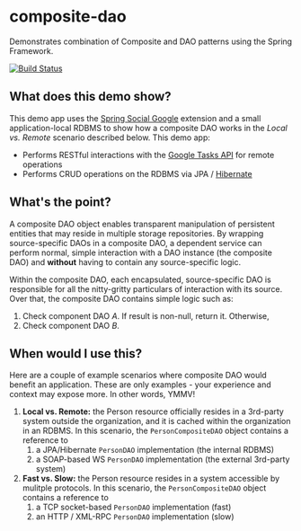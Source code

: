 composite-dao
=============

Demonstrates combination of Composite and DAO patterns using the Spring Framework.

[![Build Status](https://buildhive.cloudbees.com/job/davejoyce/job/composite-dao/badge/icon)](https://buildhive.cloudbees.com/job/davejoyce/job/composite-dao/)

What does this demo show?
-------------------------

This demo app uses the [Spring Social Google](https://github.com/guznik/spring-social-google)
extension and a small application-local RDBMS to show how a composite DAO works in the
_Local vs. Remote_ scenario described below. This demo app:

* Performs RESTful interactions with the [Google Tasks API](https://developers.google.com/google-apps/tasks/) for remote operations
* Performs CRUD operations on the RDBMS via JPA / [Hibernate](http://www.hibernate.org/)

What's the point?
-----------------

A composite DAO object enables transparent manipulation of persistent entities
that may reside in multiple storage repositories. By wrapping source-specific DAOs in
a composite DAO, a dependent service can perform normal, simple interaction with a DAO instance
(the composite DAO) and **without** having to contain any source-specific logic.

Within the composite DAO, each encapsulated, source-specific DAO is responsible for all the
nitty-gritty particulars of interaction with its source. Over that, the composite DAO contains
simple logic such as:

1. Check component DAO _A_. If result is non-null, return it. Otherwise,
2. Check component DAO _B_.

When would I use this?
----------------------

Here are a couple of example scenarios where composite DAO would benefit an application. These are
only examples - your experience and context may expose more. In other words, YMMV!

1. __Local vs. Remote:__ the Person resource officially resides in a 3rd-party system outside the
  organization, and it is cached within the organization in an RDBMS. In this scenario, the
  `PersonCompositeDAO` object contains a reference to
    1. a JPA/Hibernate `PersonDAO` implementation (the internal RDBMS)
    2. a SOAP-based WS `PersonDAO` implementation (the external 3rd-party system)
2. __Fast vs. Slow:__ the Person resource resides in a system accessible by mulitple protocols. In
  this scenario, the `PersonCompositeDAO` object contains a reference to
    1. a TCP socket-based `PersonDAO` implementation (fast)
    2. an HTTP / XML-RPC `PersonDAO` implementation (slow)


